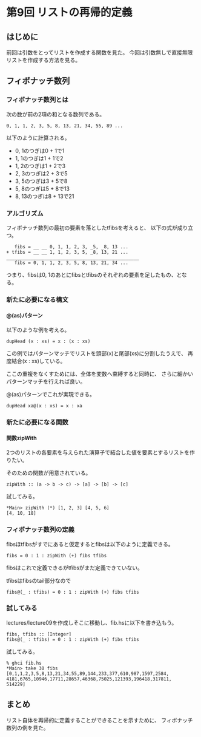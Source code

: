第9回 リストの再帰的定義
========================

はじめに
--------

前回は引数をとってリストを作成する関数を見た。
今回は引数無しで直接無限リストを作成する方法を見る。

フィボナッチ数列
----------------

### フィボナッチ数列とは

次の数が前の2項の和となる数列である。

    0, 1, 1, 2, 3, 5, 8, 13, 21, 34, 55, 89 ...

以下のように計算される。

* 0, 1のつぎは0 + 1で1
* 1, 1のつぎは1 + 1で2
* 1, 2のつぎは1 + 2で3
* 2, 3のつぎは2 + 3で5
* 3, 5のつぎは3 + 5で8
* 5, 8のつぎは5 + 8で13
* 8, 13のつぎは8 + 13で21

### アルゴリズム

フィボナッチ数列の最初の要素を落としたtfibsを考えると、
以下の式が成り立つ。

       fibs = __ __ 0, 1, 1, 2, 3, _5, _8, 13 ...
    + tfibs = __ __ 1, 1, 2, 3, 5, _8, 13, 21 ...
    _________________________________________________
       fibs = 0, 1, 1, 2, 3, 5, 8, 13, 21, 34 ...

つまり、fibsは0, 1のあとにfibsとtfibsのそれぞれの要素を足したもの、となる。

### 新たに必要になる構文

#### @(as)パターン

以下のような例を考える。

    dupHead (x : xs) = x : (x : xs)

この例ではパターンマッチでリストを頭部(x)と尾部(xs)に分割したうえで、
再度結合(x : xs)している。

ここの重複をなくすためには、全体を変数へ束縛すると同時に、
さらに細かいパターンマッチを行えれば良い。

@(as)パターンでこれが実現できる。

    dupHead xa@(x : xs) = x : xa

### 新たに必要になる関数

#### 関数zipWith

2つのリストの各要素を与えられた演算子で結合した値を要素とするリストを作りたい。

そのための関数が用意されている。

    zipWith :: (a -> b -> c) -> [a] -> [b] -> [c]

試してみる。

    *Main> zipWith (*) [1, 2, 3] [4, 5, 6]
    [4, 10, 18]

### フィボナッチ数列の定義

fibsほtfibsがすでにあると仮定するとfibsは以下のように定義できる。

    fibs = 0 : 1 : zipWith (+) fibs tfibs

fibsはこれで定義できるがtfibsがまだ定義できていない。

tfibsはfibsのtail部分なので

    fibs@(_ : tfibs) = 0 : 1 : zipWith (+) fibs tfibs

### 試してみる

lectures/lecture09を作成しそこに移動し、fib.hsに以下を書き込もう。

    fibs, tfibs :: [Integer]
    fibs@(_ : tfibs) = 0 : 1 : zipWith (+) fibs tfibs

試してみる。

    % ghci fib.hs
    *Main> take 30 fibs
    [0,1,1,2,3,5,8,13,21,34,55,89,144,233,377,610,987,1597,2584,
    4181,6765,10946,17711,28657,46368,75025,121393,196418,317811,
    514229]

まとめ
------

リスト自体を再帰的に定義することができることを示すために、
フィボナッチ数列の例を見た。
